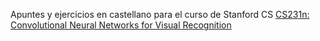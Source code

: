
Apuntes y ejercicios en castellano para el curso de Stanford CS [CS231n: Convolutional Neural Networks for Visual Recognition](http://vision.stanford.edu/teaching/cs231n/)

